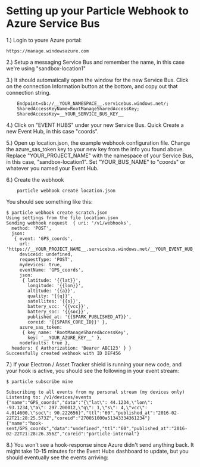 Setting up your Particle Webhook to Azure Service Bus
===

1.) Login to youre Azure portal:

    https://manage.windowsazure.com
    
2.) Setup a messaging Service Bus and remember the name, in this case we're using "sandbox-location1"

3.) It should automatically open the window for the new Service Bus.
Click on the connection Information button at the bottom, and copy out that connection string.

```
    Endpoint=sb://__YOUR_NAMESPACE__.servicebus.windows.net/;
    SharedAccessKeyName=RootManageSharedAccessKey;
    SharedAccessKey=__YOUR_SERVICE_BUS_KEY__
```

4.) Click on "EVENT HUBS" under your new Service Bus.  Quick Create a new Event Hub, in this case "coords".


5.) Open up location.json, the example webhook configuration file.  Change the azure_sas_token key to your new key from
the info you found above.  Replace "YOUR_PROJECT_NAME" with the namespace of your Service Bus, in this case, 
"sandbox-location1".  Set "YOUR_BUS_NAME" to "coords" or whatever you named your Event Hub.

6.) Create the webhook

```
    particle webhook create location.json
```

You should see something like this:

```
$ particle webhook create scratch.json 
Using settings from the file location.json
Sending webhook request  { uri: '/v1/webhooks',
  method: 'POST',
  json: 
   { event: 'GPS_coords',
     url: 'https://__YOUR_PROJECT_NAME__.servicebus.windows.net/__YOUR_EVENT_HUB_NAME___/messages',
     deviceid: undefined,
     requestType: 'POST',
     mydevices: true,
     eventName: 'GPS_coords',
     json: 
      { latitude: '{{lat}}',
        longitude: '{{lon}}',
        altitude: '{{a}}',
        quality: '{{q}}',
        satellites: '{{s}}',
        battery_vcc: '{{vcc}}',
        battery_soc: '{{soc}}',
        published_at: '{{SPARK_PUBLISHED_AT}}',
        coreid: '{{SPARK_CORE_ID}}' },
     azure_sas_token: 
      { key_name: 'RootManageSharedAccessKey',
        key: '__YOUR_AZURE_KEY__' },
     nodefaults: true },
  headers: { Authorization: 'Bearer ABC123' } }
Successfully created webhook with ID DEF456

```


7.) If your Electron / Asset Tracker shield is running your new code, and your hook is active, you should see the following in your event stream:

```
$ particle subscribe mine

Subscribing to all events from my personal stream (my devices only) 
Listening to: /v1/devices/events
{"name":"GPS_coords","data":"{\"lat\": 44.1234,\"lon\": -93.1234,\"a\": 297.200012,\"q\": 1,\"s\": 4,\"vcc\": 4.014600,\"soc\": 90.222656}","ttl":"60","published_at":"2016-02-22T21:28:25.573Z","coreid":"270051000a51343334361234"}
{"name":"hook-sent/GPS_coords","data":"undefined","ttl":"60","published_at":"2016-02-22T21:28:26.356Z","coreid":"particle-internal"}

```

8.) You won't see a hook-response since Azure didn't send anything back.  It might take 10-15 minutes for the Event Hubs dashboard to update, but you
should eventually see the events arriving:

